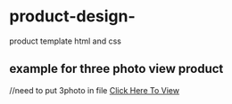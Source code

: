 # product-design-
product template html and css
## example for three photo view product 
//need to put 3photo in file
[Click Here To View](https://raw.githubusercontent.com/mrbarto1/product-design-/refs/heads/main/review-asImage.jpg)
